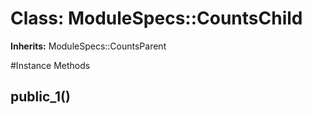 # Class: ModuleSpecs::CountsChild
**Inherits:** ModuleSpecs::CountsParent
    




#Instance Methods
## public_1() [](#method-i-public_1)

